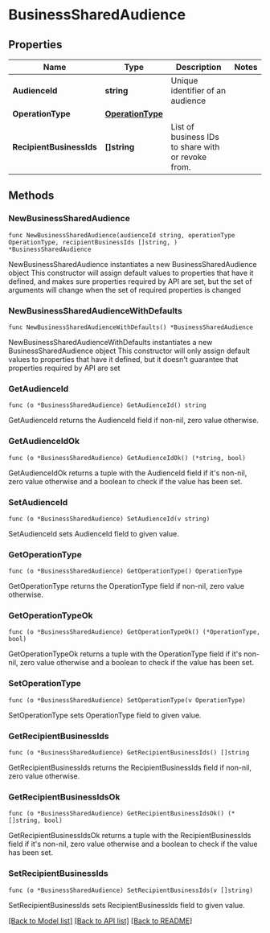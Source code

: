 # BusinessSharedAudience

## Properties

Name | Type | Description | Notes
------------ | ------------- | ------------- | -------------
**AudienceId** | **string** | Unique identifier of an audience | 
**OperationType** | [**OperationType**](OperationType.md) |  | 
**RecipientBusinessIds** | **[]string** | List of business IDs to share with or revoke from. | 

## Methods

### NewBusinessSharedAudience

`func NewBusinessSharedAudience(audienceId string, operationType OperationType, recipientBusinessIds []string, ) *BusinessSharedAudience`

NewBusinessSharedAudience instantiates a new BusinessSharedAudience object
This constructor will assign default values to properties that have it defined,
and makes sure properties required by API are set, but the set of arguments
will change when the set of required properties is changed

### NewBusinessSharedAudienceWithDefaults

`func NewBusinessSharedAudienceWithDefaults() *BusinessSharedAudience`

NewBusinessSharedAudienceWithDefaults instantiates a new BusinessSharedAudience object
This constructor will only assign default values to properties that have it defined,
but it doesn't guarantee that properties required by API are set

### GetAudienceId

`func (o *BusinessSharedAudience) GetAudienceId() string`

GetAudienceId returns the AudienceId field if non-nil, zero value otherwise.

### GetAudienceIdOk

`func (o *BusinessSharedAudience) GetAudienceIdOk() (*string, bool)`

GetAudienceIdOk returns a tuple with the AudienceId field if it's non-nil, zero value otherwise
and a boolean to check if the value has been set.

### SetAudienceId

`func (o *BusinessSharedAudience) SetAudienceId(v string)`

SetAudienceId sets AudienceId field to given value.


### GetOperationType

`func (o *BusinessSharedAudience) GetOperationType() OperationType`

GetOperationType returns the OperationType field if non-nil, zero value otherwise.

### GetOperationTypeOk

`func (o *BusinessSharedAudience) GetOperationTypeOk() (*OperationType, bool)`

GetOperationTypeOk returns a tuple with the OperationType field if it's non-nil, zero value otherwise
and a boolean to check if the value has been set.

### SetOperationType

`func (o *BusinessSharedAudience) SetOperationType(v OperationType)`

SetOperationType sets OperationType field to given value.


### GetRecipientBusinessIds

`func (o *BusinessSharedAudience) GetRecipientBusinessIds() []string`

GetRecipientBusinessIds returns the RecipientBusinessIds field if non-nil, zero value otherwise.

### GetRecipientBusinessIdsOk

`func (o *BusinessSharedAudience) GetRecipientBusinessIdsOk() (*[]string, bool)`

GetRecipientBusinessIdsOk returns a tuple with the RecipientBusinessIds field if it's non-nil, zero value otherwise
and a boolean to check if the value has been set.

### SetRecipientBusinessIds

`func (o *BusinessSharedAudience) SetRecipientBusinessIds(v []string)`

SetRecipientBusinessIds sets RecipientBusinessIds field to given value.



[[Back to Model list]](../README.md#documentation-for-models) [[Back to API list]](../README.md#documentation-for-api-endpoints) [[Back to README]](../README.md)


